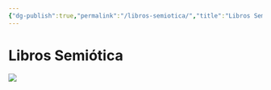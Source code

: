 ```yaml
---
{"dg-publish":true,"permalink":"/libros-semiotica/","title":"Libros Semiótica","tags":["Referencia,"],"noteIcon":"","created":"2023-05-02T10:54:05.714-05:00","updated":"2023-05-02T10:54:33.479-05:00"}
---
```



# Libros Semiótica

![](https://i.imgur.com/R9ARO0Z.jpg)
